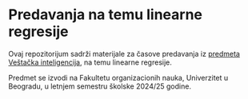 # Predavanja na temu linearne regresije

Ovaj repozitorijum sadrži materijale za časove predavanja iz [predmeta Veštačka inteligencija](https://ai.fon.bg.ac.rs/osnovne/vestacka-inteligencija/), na temu linearne regresije.

Predmet se izvodi na Fakultetu organizacionih nauka, Univerzitet u Beogradu, u letnjem semestru školske 2024/25 godine.
